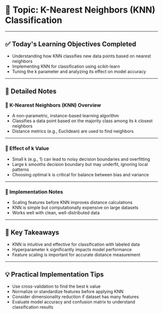 # 📘 Topic: K-Nearest Neighbors (KNN) Classification

---

## ✅ Today's Learning Objectives Completed

- Understanding how KNN classifies new data points based on nearest neighbors  
- Implementing KNN for classification using scikit-learn  
- Tuning the k parameter and analyzing its effect on model accuracy  

---

## 📝 Detailed Notes

### 🔹 K-Nearest Neighbors (KNN) Overview

- A non-parametric, instance-based learning algorithm  
- Classifies a data point based on the majority class among its k closest neighbors  
- Distance metrics (e.g., Euclidean) are used to find neighbors  

---

### 🔹 Effect of k Value

- Small k (e.g., 1) can lead to noisy decision boundaries and overfitting  
- Large k smooths decision boundary but may underfit, ignoring local patterns  
- Choosing optimal k is critical for balance between bias and variance  

---

### 🔹 Implementation Notes

- Scaling features before KNN improves distance calculations  
- KNN is simple but computationally expensive on large datasets  
- Works well with clean, well-distributed data  

---

## 🔑 Key Takeaways

- KNN is intuitive and effective for classification with labeled data  
- Hyperparameter k significantly impacts model performance  
- Feature scaling is important for accurate distance measurement  

---

## 💡 Practical Implementation Tips

- Use cross-validation to find the best k value  
- Normalize or standardize features before applying KNN  
- Consider dimensionality reduction if dataset has many features  
- Evaluate model accuracy and confusion matrix to understand classification results  
